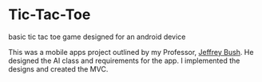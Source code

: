 # Tic-Tac-Toe
basic tic tac toe game designed for an android device

This was a mobile apps project outlined by my Professor, [Jeffrey Bush][1].
He designed the AI class and requirements for the app.
I implemented the designs and created the MVC.

[1]: https://github.com/coderforlife/{:target="_blank"} "Jeffery Bush"
